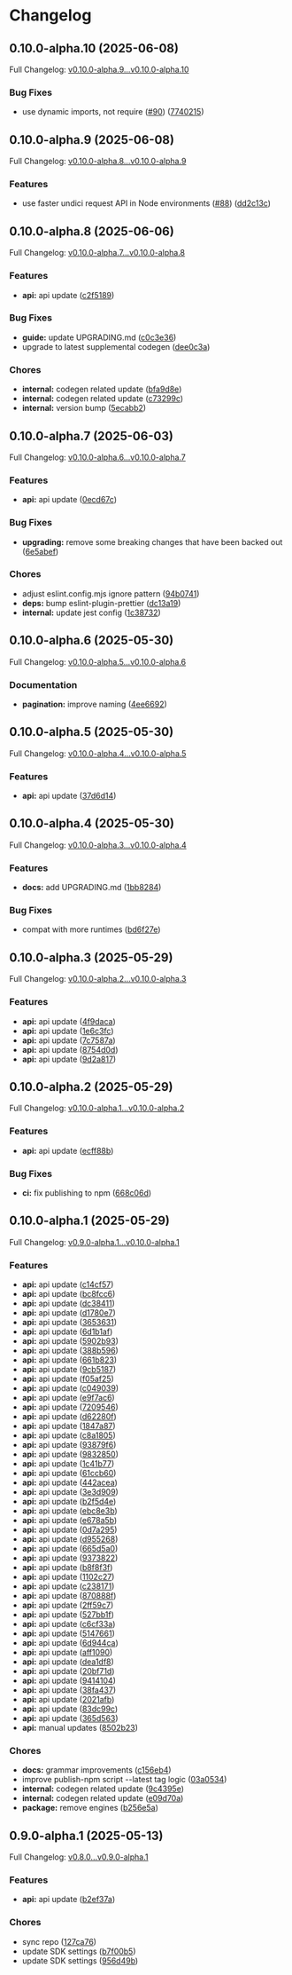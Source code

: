 # Changelog

## 0.10.0-alpha.10 (2025-06-08)

Full Changelog: [v0.10.0-alpha.9...v0.10.0-alpha.10](https://github.com/turbopuffer/turbopuffer-typescript/compare/v0.10.0-alpha.9...v0.10.0-alpha.10)

### Bug Fixes

* use dynamic imports, not require ([#90](https://github.com/turbopuffer/turbopuffer-typescript/issues/90)) ([7740215](https://github.com/turbopuffer/turbopuffer-typescript/commit/7740215964b4a627371255ddc1487a0476e217bf))

## 0.10.0-alpha.9 (2025-06-08)

Full Changelog: [v0.10.0-alpha.8...v0.10.0-alpha.9](https://github.com/turbopuffer/turbopuffer-typescript/compare/v0.10.0-alpha.8...v0.10.0-alpha.9)

### Features

* use faster undici request API in Node environments ([#88](https://github.com/turbopuffer/turbopuffer-typescript/issues/88)) ([dd2c13c](https://github.com/turbopuffer/turbopuffer-typescript/commit/dd2c13c41283ca21b4cba1dcf43e5bbd6070e23f))

## 0.10.0-alpha.8 (2025-06-06)

Full Changelog: [v0.10.0-alpha.7...v0.10.0-alpha.8](https://github.com/turbopuffer/turbopuffer-typescript/compare/v0.10.0-alpha.7...v0.10.0-alpha.8)

### Features

* **api:** api update ([c2f5189](https://github.com/turbopuffer/turbopuffer-typescript/commit/c2f5189d25587270219feadbc3569f323c678acf))


### Bug Fixes

* **guide:** update UPGRADING.md ([c0c3e36](https://github.com/turbopuffer/turbopuffer-typescript/commit/c0c3e36962fb8f284b4bdd8fde17a39d05aefee8))
* upgrade to latest supplemental codegen ([dee0c3a](https://github.com/turbopuffer/turbopuffer-typescript/commit/dee0c3a0654c3c5947d3f3617c07e0b1cb3ba395))


### Chores

* **internal:** codegen related update ([bfa9d8e](https://github.com/turbopuffer/turbopuffer-typescript/commit/bfa9d8ee7a0f800aa26de5f9c391a30dc79144ca))
* **internal:** codegen related update ([c73299c](https://github.com/turbopuffer/turbopuffer-typescript/commit/c73299c4a31efa0c02b898be135f23d6623e8514))
* **internal:** version bump ([5ecabb2](https://github.com/turbopuffer/turbopuffer-typescript/commit/5ecabb2e3ef2ab4803f5ac27477190d26a8b9860))

## 0.10.0-alpha.7 (2025-06-03)

Full Changelog: [v0.10.0-alpha.6...v0.10.0-alpha.7](https://github.com/turbopuffer/turbopuffer-typescript/compare/v0.10.0-alpha.6...v0.10.0-alpha.7)

### Features

* **api:** api update ([0ecd67c](https://github.com/turbopuffer/turbopuffer-typescript/commit/0ecd67c0ccd543e1353ca14a8ef49f46c8886eb2))


### Bug Fixes

* **upgrading:** remove some breaking changes that have been backed out ([6e5abef](https://github.com/turbopuffer/turbopuffer-typescript/commit/6e5abefebf4808e7417d9ce52d092817e993fa5b))


### Chores

* adjust eslint.config.mjs ignore pattern ([94b0741](https://github.com/turbopuffer/turbopuffer-typescript/commit/94b0741f5cbf2395cf7430a53bd9eb1bdbf0d298))
* **deps:** bump eslint-plugin-prettier ([dc13a19](https://github.com/turbopuffer/turbopuffer-typescript/commit/dc13a193999e16861841c79b153853227682f192))
* **internal:** update jest config ([1c38732](https://github.com/turbopuffer/turbopuffer-typescript/commit/1c3873212e0006c7f9b403a7dd190c40995359ec))

## 0.10.0-alpha.6 (2025-05-30)

Full Changelog: [v0.10.0-alpha.5...v0.10.0-alpha.6](https://github.com/turbopuffer/turbopuffer-typescript/compare/v0.10.0-alpha.5...v0.10.0-alpha.6)

### Documentation

* **pagination:** improve naming ([4ee6692](https://github.com/turbopuffer/turbopuffer-typescript/commit/4ee66929343332941a13c589d243bfe3118c189f))

## 0.10.0-alpha.5 (2025-05-30)

Full Changelog: [v0.10.0-alpha.4...v0.10.0-alpha.5](https://github.com/turbopuffer/turbopuffer-typescript/compare/v0.10.0-alpha.4...v0.10.0-alpha.5)

### Features

* **api:** api update ([37d6d14](https://github.com/turbopuffer/turbopuffer-typescript/commit/37d6d14ece940330e346f82047b73c285577d0dc))

## 0.10.0-alpha.4 (2025-05-30)

Full Changelog: [v0.10.0-alpha.3...v0.10.0-alpha.4](https://github.com/turbopuffer/turbopuffer-typescript/compare/v0.10.0-alpha.3...v0.10.0-alpha.4)

### Features

* **docs:** add UPGRADING.md ([1bb8284](https://github.com/turbopuffer/turbopuffer-typescript/commit/1bb8284bdce4b4a3aa80f9b4734761865f837e6b))


### Bug Fixes

* compat with more runtimes ([bd6f27e](https://github.com/turbopuffer/turbopuffer-typescript/commit/bd6f27ec98112c91bab8e25226b29110b106f579))

## 0.10.0-alpha.3 (2025-05-29)

Full Changelog: [v0.10.0-alpha.2...v0.10.0-alpha.3](https://github.com/turbopuffer/turbopuffer-typescript/compare/v0.10.0-alpha.2...v0.10.0-alpha.3)

### Features

* **api:** api update ([4f9daca](https://github.com/turbopuffer/turbopuffer-typescript/commit/4f9daca48b35f7fff0e6729a70555e5a7f589b6e))
* **api:** api update ([1e6c3fc](https://github.com/turbopuffer/turbopuffer-typescript/commit/1e6c3fcaffbfc2855752c1103262dd107600ffac))
* **api:** api update ([7c7587a](https://github.com/turbopuffer/turbopuffer-typescript/commit/7c7587a0224b28c2039bc8a3d35b645dbea1bf62))
* **api:** api update ([8754d0d](https://github.com/turbopuffer/turbopuffer-typescript/commit/8754d0dacd7dd1a4cea28e8841a3415ce244ee4e))
* **api:** api update ([9d2a817](https://github.com/turbopuffer/turbopuffer-typescript/commit/9d2a8175e472d42b1ad7545c909e12024694bb98))

## 0.10.0-alpha.2 (2025-05-29)

Full Changelog: [v0.10.0-alpha.1...v0.10.0-alpha.2](https://github.com/turbopuffer/turbopuffer-typescript/compare/v0.10.0-alpha.1...v0.10.0-alpha.2)

### Features

* **api:** api update ([ecff88b](https://github.com/turbopuffer/turbopuffer-typescript/commit/ecff88b29412d1d717004120d68de77cda5f6985))


### Bug Fixes

* **ci:** fix publishing to npm ([668c06d](https://github.com/turbopuffer/turbopuffer-typescript/commit/668c06db3f5bab19385c4a5991e45d8d01a9638b))

## 0.10.0-alpha.1 (2025-05-29)

Full Changelog: [v0.9.0-alpha.1...v0.10.0-alpha.1](https://github.com/turbopuffer/turbopuffer-typescript/compare/v0.9.0-alpha.1...v0.10.0-alpha.1)

### Features

* **api:** api update ([c14cf57](https://github.com/turbopuffer/turbopuffer-typescript/commit/c14cf57c0605191d00225a79c254ba22f4a0f4af))
* **api:** api update ([bc8fcc6](https://github.com/turbopuffer/turbopuffer-typescript/commit/bc8fcc69ff66dc7ede53c494ead64059962dbdb6))
* **api:** api update ([dc38411](https://github.com/turbopuffer/turbopuffer-typescript/commit/dc384110dd1988c7f3c63796035002e0bfb19b47))
* **api:** api update ([d1780e7](https://github.com/turbopuffer/turbopuffer-typescript/commit/d1780e78369667a9e1023ef15580d73a0c610cea))
* **api:** api update ([3653631](https://github.com/turbopuffer/turbopuffer-typescript/commit/365363157c9449f7de7d9b0dc79a31b027e82e75))
* **api:** api update ([6d1b1af](https://github.com/turbopuffer/turbopuffer-typescript/commit/6d1b1af92ba79120ade3b3315eb2827a66816a98))
* **api:** api update ([5902b93](https://github.com/turbopuffer/turbopuffer-typescript/commit/5902b935c5268593264e9ed8eb40f461df311337))
* **api:** api update ([388b596](https://github.com/turbopuffer/turbopuffer-typescript/commit/388b596b8544b051566debdc461e3d03f06c3e74))
* **api:** api update ([661b823](https://github.com/turbopuffer/turbopuffer-typescript/commit/661b823c2320ecdec391fefd714512021cd7725d))
* **api:** api update ([9cb5187](https://github.com/turbopuffer/turbopuffer-typescript/commit/9cb5187fcf0cb69561923f3ea6a7aab26a258052))
* **api:** api update ([f05af25](https://github.com/turbopuffer/turbopuffer-typescript/commit/f05af25e33ee5c2edce54c5f6b00ea8b606cfdd3))
* **api:** api update ([c049039](https://github.com/turbopuffer/turbopuffer-typescript/commit/c0490399b9aba67d8633804e7b988db3fa220ba0))
* **api:** api update ([e9f7ac6](https://github.com/turbopuffer/turbopuffer-typescript/commit/e9f7ac62c76ef7830b2fb5b81f5201da5509e0e4))
* **api:** api update ([7209546](https://github.com/turbopuffer/turbopuffer-typescript/commit/7209546472d2ae6157b8fc42060a65f4ce3c8d9c))
* **api:** api update ([d62280f](https://github.com/turbopuffer/turbopuffer-typescript/commit/d62280fe25ccb123219a754037101dd28f8ad819))
* **api:** api update ([1847a87](https://github.com/turbopuffer/turbopuffer-typescript/commit/1847a87ed40abdcb5dd14f58c01206859f3877ab))
* **api:** api update ([c8a1805](https://github.com/turbopuffer/turbopuffer-typescript/commit/c8a1805f00663fe33935286acf510ac7bb83a4b4))
* **api:** api update ([93879f6](https://github.com/turbopuffer/turbopuffer-typescript/commit/93879f6d9431d14c23bbe7b65c3cd8e775ec28b4))
* **api:** api update ([9832850](https://github.com/turbopuffer/turbopuffer-typescript/commit/983285069f39312da239a8f32018e5942e5bd446))
* **api:** api update ([1c41b77](https://github.com/turbopuffer/turbopuffer-typescript/commit/1c41b7737bbc1742047201265773c3f88c3f7ea6))
* **api:** api update ([61ccb60](https://github.com/turbopuffer/turbopuffer-typescript/commit/61ccb6019e7e5c2a5b93b6f640081b1621a61275))
* **api:** api update ([442acea](https://github.com/turbopuffer/turbopuffer-typescript/commit/442acead663efe624e2cef6d81f42558be69cb0c))
* **api:** api update ([3e3d909](https://github.com/turbopuffer/turbopuffer-typescript/commit/3e3d9097e36d121386facfe04071abe34c5b53c4))
* **api:** api update ([b2f5d4e](https://github.com/turbopuffer/turbopuffer-typescript/commit/b2f5d4e94f4a9853226afc4a5ab76ed9ca1a610e))
* **api:** api update ([ebc8e3b](https://github.com/turbopuffer/turbopuffer-typescript/commit/ebc8e3b8dd6d24efb330dc979f1eecd08ff7c519))
* **api:** api update ([e678a5b](https://github.com/turbopuffer/turbopuffer-typescript/commit/e678a5ba3e21141bbd6a2844a7622190b53462e5))
* **api:** api update ([0d7a295](https://github.com/turbopuffer/turbopuffer-typescript/commit/0d7a2958d64744b24315be364eca781fd10f891b))
* **api:** api update ([d955268](https://github.com/turbopuffer/turbopuffer-typescript/commit/d955268c6cca1e1d3742df4925bc2fa869e505f0))
* **api:** api update ([665d5a0](https://github.com/turbopuffer/turbopuffer-typescript/commit/665d5a0f9478c34fd345534dd937a1fae18d408f))
* **api:** api update ([9373822](https://github.com/turbopuffer/turbopuffer-typescript/commit/9373822dc5a77a0c3c1680ced86ef38556408c40))
* **api:** api update ([b8f8f3f](https://github.com/turbopuffer/turbopuffer-typescript/commit/b8f8f3f47fbb418a7a10c8994af99b39c02132c4))
* **api:** api update ([1102c27](https://github.com/turbopuffer/turbopuffer-typescript/commit/1102c2734a99b769c860caf500c52cba6a374e4d))
* **api:** api update ([c238171](https://github.com/turbopuffer/turbopuffer-typescript/commit/c2381715a1dcf4b48354a192d5a2b8aaf9156723))
* **api:** api update ([870888f](https://github.com/turbopuffer/turbopuffer-typescript/commit/870888f42f3003758f0f986d9c5943448884b12d))
* **api:** api update ([2ff59c7](https://github.com/turbopuffer/turbopuffer-typescript/commit/2ff59c70cb17915b6d06220165ad5eca6716ce69))
* **api:** api update ([527bb1f](https://github.com/turbopuffer/turbopuffer-typescript/commit/527bb1f494aee029c7899e03e55151d6ea9e63cc))
* **api:** api update ([c6cf33a](https://github.com/turbopuffer/turbopuffer-typescript/commit/c6cf33a0f3d82e2b3b669b60fd5241a387302329))
* **api:** api update ([5147661](https://github.com/turbopuffer/turbopuffer-typescript/commit/5147661ea2870a5a686d8d22d8341f3da6908212))
* **api:** api update ([6d944ca](https://github.com/turbopuffer/turbopuffer-typescript/commit/6d944ca98d9aa5de7a5363c9f9f50237f1b090b7))
* **api:** api update ([aff1090](https://github.com/turbopuffer/turbopuffer-typescript/commit/aff109057adaa30e5a117fc49fc0fb109599614b))
* **api:** api update ([dea1df8](https://github.com/turbopuffer/turbopuffer-typescript/commit/dea1df82cbf995137cbfab915a8076ff4e4b9040))
* **api:** api update ([20bf71d](https://github.com/turbopuffer/turbopuffer-typescript/commit/20bf71d8652874acfea925957e8fbeed265868ff))
* **api:** api update ([9414104](https://github.com/turbopuffer/turbopuffer-typescript/commit/9414104c4f623f12eb74e29bc9d06ae0b011b8bb))
* **api:** api update ([38fa437](https://github.com/turbopuffer/turbopuffer-typescript/commit/38fa4371b495d6378e6f6370c6e4cb27ed8257fd))
* **api:** api update ([2021afb](https://github.com/turbopuffer/turbopuffer-typescript/commit/2021afb6b40b26b34ac2a64542e2a70fa12e4813))
* **api:** api update ([83dc99c](https://github.com/turbopuffer/turbopuffer-typescript/commit/83dc99c25ad1c652a5d9d0c35ed74f8a72632ffd))
* **api:** api update ([365d563](https://github.com/turbopuffer/turbopuffer-typescript/commit/365d56396e26e7479d761026bc8d615ccf8798ab))
* **api:** manual updates ([8502b23](https://github.com/turbopuffer/turbopuffer-typescript/commit/8502b233a50b85411d48b8a81b2c6bbaf29a0673))


### Chores

* **docs:** grammar improvements ([c156eb4](https://github.com/turbopuffer/turbopuffer-typescript/commit/c156eb45d7f941bc2dd4c2af6da4d9d19c6bddac))
* improve publish-npm script --latest tag logic ([03a0534](https://github.com/turbopuffer/turbopuffer-typescript/commit/03a05340e2401b8e01ef0f4a07ed9887b7604ae0))
* **internal:** codegen related update ([9c4395e](https://github.com/turbopuffer/turbopuffer-typescript/commit/9c4395e334b4e854e8fa2df37985d4e0dfc1479b))
* **internal:** codegen related update ([e09d70a](https://github.com/turbopuffer/turbopuffer-typescript/commit/e09d70a6ed09d330d564d0867dd78336691079ec))
* **package:** remove engines ([b256e5a](https://github.com/turbopuffer/turbopuffer-typescript/commit/b256e5a46544d538cae262bccb3c2daaf10c8d63))

## 0.9.0-alpha.1 (2025-05-13)

Full Changelog: [v0.8.0...v0.9.0-alpha.1](https://github.com/turbopuffer/turbopuffer-typescript/compare/v0.8.0...v0.9.0-alpha.1)

### Features

* **api:** api update ([b2ef37a](https://github.com/turbopuffer/turbopuffer-typescript/commit/b2ef37adc944f9aed21a0d8b8854037796ff7de8))


### Chores

* sync repo ([127ca76](https://github.com/turbopuffer/turbopuffer-typescript/commit/127ca76fe6b7f52299e727bbe88766d05a83b86d))
* update SDK settings ([b7f00b5](https://github.com/turbopuffer/turbopuffer-typescript/commit/b7f00b513d4defc9cec866e8ea1830ed7a92f525))
* update SDK settings ([956d49b](https://github.com/turbopuffer/turbopuffer-typescript/commit/956d49b2ccd68965cb4f2c7b623f666d6c936952))
